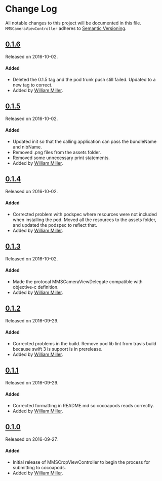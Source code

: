 # Change Log
All notable changes to this project will be documented in this file.
`MMSCameraViewController` adheres to [Semantic Versioning](http://semver.org/).


## [0.1.6](https://github.com/miller-ms/MMSCameraViewController/releases/tag/0.1.6)
Released on 2016-10-02.

#### Added
- Deleted the 0.1.5 tag and the pod trunk push still failed. Updated to a new tag to correct.
- Added by [William Miller](https://github.com/miller-ms).

## [0.1.5](https://github.com/miller-ms/MMSCameraViewController/releases/tag/0.1.5)
Released on 2016-10-02.

#### Added
- Updated init so that the calling application can pass the bundleName and nibName.
- Removed .png files from the assets folder.
- Removed some unnecessary print statements.
- Added by [William Miller](https://github.com/miller-ms).

## [0.1.4](https://github.com/miller-ms/MMSCameraViewController/releases/tag/0.1.4)
Released on 2016-10-02.

#### Added
- Corrected problem with podspec where resources were not included when installing the pod.  Moved all the resources to the assets folder, and updated the podspec to reflect that.
- Added by [William Miller](https://github.com/miller-ms).

## [0.1.3](https://github.com/miller-ms/MMSCameraViewController/releases/tag/0.1.3)
Released on 2016-10-02.

#### Added
- Made the protocal MMSCameraViewDelegate compatible with objective-c definition.
- Added by [William Miller](https://github.com/miller-ms).


## [0.1.2](https://github.com/miller-ms/MMSCameraViewController/releases/tag/0.1.2)
Released on 2016-09-29.

#### Added
- Corrected problems in the build.  Remove pod lib lint from travis build because swift 3 is support is in prerelease.
- Added by [William Miller](https://github.com/miller-ms).

## [0.1.1](https://github.com/miller-ms/MMSCameraViewController/releases/tag/0.1.1)
Released on 2016-09-29.

#### Added
- Corrected formatting in README.md so cocoapods reads correctly.
- Added by [William Miller](https://github.com/miller-ms).

## [0.1.0](https://github.com/miller-ms/MMSCameraViewController/releases/tag/0.1.0)
Released on 2016-09-27.

#### Added
- Initial release of MMSCropViewController to begin the process for submitting to cocoapods.
- Added by [William Miller](https://github.com/miller-ms).
